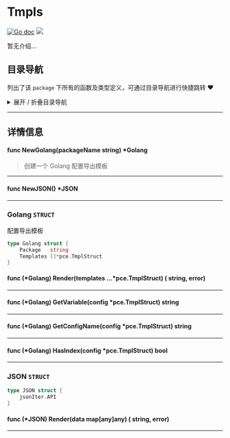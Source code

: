 # Tmpls

[![Go doc](https://img.shields.io/badge/go.dev-reference-brightgreen?logo=go&logoColor=white&style=flat)](https://pkg.go.dev/github.com/kercylan98/minotaur)
![](https://img.shields.io/badge/Email-kercylan@gmail.com-green.svg?style=flat)

暂无介绍...


## 目录导航
列出了该 `package` 下所有的函数及类型定义，可通过目录导航进行快捷跳转 ❤️
<details>
<summary>展开 / 折叠目录导航</summary>


> 包级函数定义

|函数名称|描述
|:--|:--
|[NewGolang](#NewGolang)|创建一个 Golang 配置导出模板
|[NewJSON](#NewJSON)|暂无描述...


> 类型定义

|类型|名称|描述
|:--|:--|:--
|`STRUCT`|[Golang](#struct_Golang)|配置导出模板
|`STRUCT`|[JSON](#struct_JSON)|暂无描述...

</details>


***
## 详情信息
#### func NewGolang(packageName string) *Golang
<span id="NewGolang"></span>
> 创建一个 Golang 配置导出模板

***
#### func NewJSON() *JSON
<span id="NewJSON"></span>

***
<span id="struct_Golang"></span>
### Golang `STRUCT`
配置导出模板
```go
type Golang struct {
	Package   string
	Templates []*pce.TmplStruct
}
```
#### func (*Golang) Render(templates ...*pce.TmplStruct) ( string,  error)
***
#### func (*Golang) GetVariable(config *pce.TmplStruct)  string
***
#### func (*Golang) GetConfigName(config *pce.TmplStruct)  string
***
#### func (*Golang) HasIndex(config *pce.TmplStruct)  bool
***
<span id="struct_JSON"></span>
### JSON `STRUCT`

```go
type JSON struct {
	jsonIter.API
}
```
#### func (*JSON) Render(data map[any]any) ( string,  error)
***
